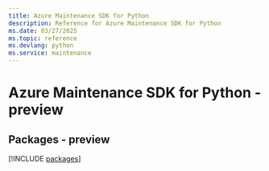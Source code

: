 ```yaml
---
title: Azure Maintenance SDK for Python
description: Reference for Azure Maintenance SDK for Python
ms.date: 03/27/2025
ms.topic: reference
ms.devlang: python
ms.service: maintenance
---
```

# Azure Maintenance SDK for Python - preview
## Packages - preview
[!INCLUDE [packages](maintenance-index.md)]